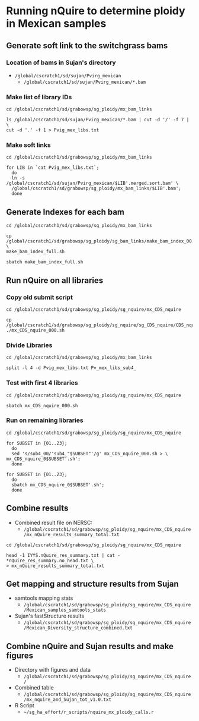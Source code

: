 # Running nQuire to determine ploidy in Mexican samples

## Generate soft link to the switchgrass bams
### Location of bams in Sujan's directory
* `/global/cscratch1/sd/sujan/Pvirg_mexican`
  * `/global/cscratch1/sd/sujan/Pvirg_mexican/*.bam`
### Make list of library IDs
```
cd /global/cscratch1/sd/grabowsp/sg_ploidy/mx_bam_links

ls /global/cscratch1/sd/sujan/Pvirg_mexican/*.bam | cut -d '/' -f 7 | \
cut -d '.' -f 1 > Pvig_mex_libs.txt
```
### Make soft links
```
cd /global/cscratch1/sd/grabowsp/sg_ploidy/mx_bam_links

for LIB in `cat Pvig_mex_libs.txt`;
  do
  ln -s /global/cscratch1/sd/sujan/Pvirg_mexican/$LIB'.merged.sort.bam' \
  /global/cscratch1/sd/grabowsp/sg_ploidy/mx_bam_links/$LIB'.bam';
  done
```

## Generate Indexes for each bam
```
cd /global/cscratch1/sd/grabowsp/sg_ploidy/mx_bam_links

cp /global/cscratch1/sd/grabowsp/sg_ploidy/sg_bam_links/make_bam_index_00.sh \
make_bam_index_full.sh

sbatch make_bam_index_full.sh
```

## Run nQuire on all libraries
### Copy old submit script
```
cd /global/cscratch1/sd/grabowsp/sg_ploidy/sg_nquire/mx_CDS_nquire

cp /global/cscratch1/sd/grabowsp/sg_ploidy/sg_nquire/sg_CDS_nquire/CDS_nquire_000.sh ./mx_CDS_nquire_000.sh
```
### Divide Libraries
```
cd /global/cscratch1/sd/grabowsp/sg_ploidy/mx_bam_links

split -l 4 -d Pvig_mex_libs.txt Pv_mex_libs_sub4_
```
### Test with first 4 libraries
```
cd /global/cscratch1/sd/grabowsp/sg_ploidy/sg_nquire/mx_CDS_nquire

sbatch mx_CDS_nquire_000.sh
```
### Run on remaining libraries
```
cd /global/cscratch1/sd/grabowsp/sg_ploidy/sg_nquire/mx_CDS_nquire

for SUBSET in {01..23};
  do
  sed 's/sub4_00/'sub4_"$SUBSET"'/g' mx_CDS_nquire_000.sh > \
mx_CDS_nquire_0$SUBSET'.sh';
  done

for SUBSET in {01..23};
  do
  sbatch mx_CDS_nquire_0$SUBSET'.sh';
  done
```
## Combine results
* Combined result file on NERSC:
  * `/global/cscratch1/sd/grabowsp/sg_ploidy/sg_nquire/mx_CDS_nquire/mx_nQuire_results_summary_total.txt`
```
cd /global/cscratch1/sd/grabowsp/sg_ploidy/sg_nquire/mx_CDS_nquire

head -1 IYYS.nQuire_res_summary.txt | cat - *nQuire_res_summary.no_head.txt \
> mx_nQuire_results_summary_total.txt
```
## Get mapping and structure results from Sujan
* samtools mapping stats
  * `/global/cscratch1/sd/grabowsp/sg_ploidy/sg_nquire/mx_CDS_nquire/Mexican_samples_samtools_stats`
* Sujan's fastStructure results
  * `/global/cscratch1/sd/grabowsp/sg_ploidy/sg_nquire/mx_CDS_nquire/Mexican_Diversity_structure_combined.txt`

## Combine nQuire and Sujan results and make figures
* Directory with figures and data
  * `/global/cscratch1/sd/grabowsp/sg_ploidy/sg_nquire/mx_CDS_nquire/`
* Combined table
  * `/global/cscratch1/sd/grabowsp/sg_ploidy/sg_nquire/mx_CDS_nquire/mx_nquire_and_Sujan_tot_v1.0.txt`
* R Script
  * `~/sg_ha_effort/r_scripts/nquire_mx_ploidy_calls.r`
